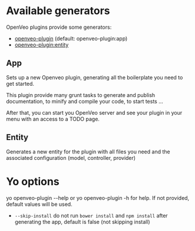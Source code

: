 # Available generators
OpenVeo plugins provide some generators:

  - [openveo-plugin](#app) (default: openveo-plugin:app)
  - [openveo-plugin:entity](#entity)


## App
Sets up a new Openveo plugin, generating all the boilerplate you need to get started.

This plugin provide many grunt tasks to generate and publish documentation, to minify and compile your code, to start tests ...

After that, you can start you OpenVeo server and see your plugin in your menu with an access to a TODO page.

## Entity
Generates a new entity for the plugin with all files you need and the associated configuration (model, controller, provider)

# Yo options
yo openveo-plugin --help or yo openveo-plugin -h for help. If not provided, default values will be used.

  - `--skip-install` do not run `bower install` and `npm install` after generating the app, default is false (not skipping install)